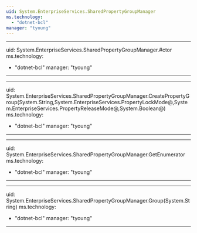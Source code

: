```yaml
---
uid: System.EnterpriseServices.SharedPropertyGroupManager
ms.technology: 
  - "dotnet-bcl"
manager: "tyoung"
---
```


---
uid: System.EnterpriseServices.SharedPropertyGroupManager.#ctor
ms.technology: 
  - "dotnet-bcl"
manager: "tyoung"
---

---
uid: System.EnterpriseServices.SharedPropertyGroupManager.CreatePropertyGroup(System.String,System.EnterpriseServices.PropertyLockMode@,System.EnterpriseServices.PropertyReleaseMode@,System.Boolean@)
ms.technology: 
  - "dotnet-bcl"
manager: "tyoung"
---

---
uid: System.EnterpriseServices.SharedPropertyGroupManager.GetEnumerator
ms.technology: 
  - "dotnet-bcl"
manager: "tyoung"
---

---
uid: System.EnterpriseServices.SharedPropertyGroupManager.Group(System.String)
ms.technology: 
  - "dotnet-bcl"
manager: "tyoung"
---
